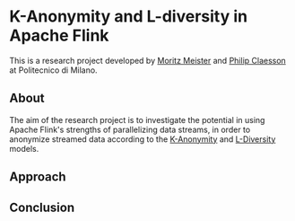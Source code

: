 # K-Anonymity and L-diversity in Apache Flink

This is a research project developed by [Moritz Meister](https://github.com/moritzmeister/) and [Philip Claesson](https://github.com/philipclaesson) at Politecnico di Milano.

## About
The aim of the research project is to investigate the potential in using Apache Flink's strengths of parallelizing data streams, in order to anonymize streamed data according to the [K-Anonymity](https://en.wikipedia.org/wiki/K-anonymity) and [L-Diversity](https://en.wikipedia.org/wiki/L-diversity) models.  

## Approach


## Conclusion

